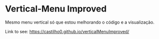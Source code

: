 # Vertical-Menu Improved
Mesmo menu vertical só que estou melhorando o código e a visualização.

Link to see: https://castilho0.github.io/verticalMenuImproved/
